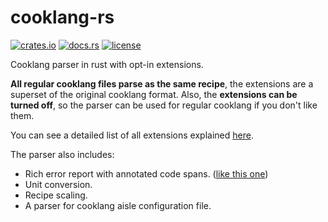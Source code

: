 # cooklang-rs

[![crates.io](https://img.shields.io/crates/v/cooklang)](https://crates.io/crates/cooklang)
[![docs.rs](https://img.shields.io/docsrs/cooklang)](https://docs.rs/cooklang/)
[![license](https://img.shields.io/crates/l/cooklang)](./LICENSE)

Cooklang parser in rust with opt-in extensions.

**All regular cooklang files parse as the same recipe**, the extensions are a
superset of the original cooklang format. Also, the **extensions can be turned
off**, so the parser can be used for regular cooklang if you don't like them.

You can see a detailed list of all extensions explained [here](./extensions.md).

The parser also includes:
- Rich error report with annotated code spans. ([like this
  one](https://github.com/Zheoni/cooklang-chef/blob/main/images/error_report.png))
- Unit conversion.
- Recipe scaling.
- A parser for cooklang aisle configuration file.
